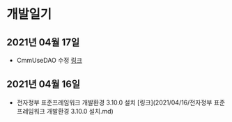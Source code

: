# 개발일기

## 2021년 04월 17일
- CmmUseDAO 수정 [링크](2021/04/17/CmmUseDAO.md)

## 2021년 04월 16일
- 전자정부 표준프레임워크 개발환경 3.10.0 설치 [링크](2021/04/16/전자정부 표준프레임워크 개발환경 3.10.0 설치.md)
